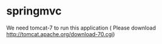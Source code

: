 springmvc
=========

We need tomcat-7 to run this application ( Please download http://tomcat.apache.org/download-70.cgi)
